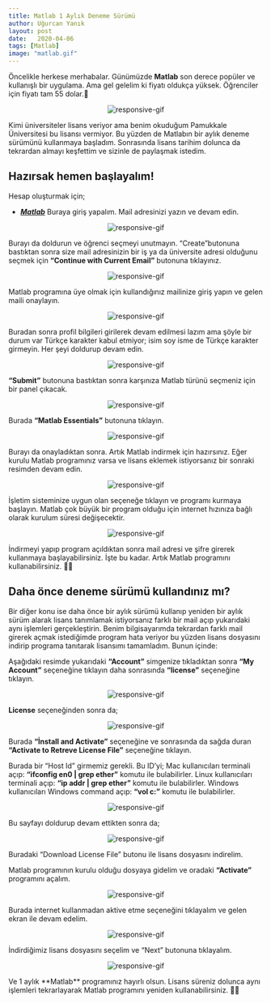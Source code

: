 ```yaml
---
title: Matlab 1 Aylık Deneme Sürümü
author: Uğurcan Yanık
layout: post
date:   2020-04-06
tags: [Matlab]
image: "matlab.gif"
---
```

Öncelikle herkese merhabalar. Günümüzde **Matlab** son derece popüler ve kullanışlı bir uygulama. Ama gel gelelim ki fiyatı oldukça yüksek.
Öğrenciler için fiyatı tam 55 dolar.🤨
<div class="row">
    <div class="col-sm-12">
<p align="center">
	<img alt="responsive-gif" src="/assets/images/Matlab1.png">
</p>
</div>
</div>

Kimi üniversiteler lisans veriyor ama benim okuduğum Pamukkale Üniversitesi bu lisansı vermiyor. Bu yüzden de Matlabın bir aylık deneme sürümünü kullanmaya başladım. Sonrasında lisans tarihim dolunca da tekrardan almayı keşfettim ve sizinle de paylaşmak istedim.

## Hazırsak hemen başlayalım!
Hesap oluşturmak için;
- ***[Matlab](https://www.mathworks.com/campaigns/products/trials.html)***
Buraya giriş yapalım.
Mail adresinizi yazın ve devam edin.

<div class="row">
    <div class="col-sm-12">
<p align="center">
	<img alt="responsive-gif" src="/assets/images/Matlab2.png">
</p>
</div>
</div>

Burayı da doldurun ve öğrenci seçmeyi unutmayın. “Create”butonuna bastıktan sonra size mail adresinizin bir iş ya da üniversite adresi olduğunu seçmek için **“Continue with Current Email”** butonuna tıklayınız.

<div class="row">
    <div class="col-sm-12">
<p align="center">
	<img alt="responsive-gif" src="/assets/images/Matlab3.png">
</p>
</div>
</div>

Matlab programına üye olmak için kullandığınız mailinize giriş yapın ve gelen maili onaylayın.

<div class="row">
    <div class="col-sm-12">
<p align="center">
	<img alt="responsive-gif" src="/assets/images/Matlab4.png">
</p>
</div>
</div>

Buradan sonra profil bilgileri girilerek devam edilmesi lazım ama şöyle bir durum var Türkçe karakter kabul etmiyor; isim soy isme de Türkçe karakter girmeyin. Her şeyi doldurup devam edin.

<div class="row">
    <div class="col-sm-12">
<p align="center">
	<img alt="responsive-gif" src="/assets/images/Matlab5.png">
</p>
</div>
</div>

**“Submit”** butonuna bastıktan sonra karşınıza Matlab türünü seçmeniz için bir panel çıkacak.

<div class="row">
    <div class="col-sm-12">
<p align="center">
	<img alt="responsive-gif" src="/assets/images/Matlab6.png">
</p>
</div>
</div>

Burada **“Matlab Essentials”** butonuna tıklayın.

<div class="row">
    <div class="col-sm-12">
<p align="center">
	<img alt="responsive-gif" src="/assets/images/Matlab7.png">
</p>
</div>
</div>

Burayı da onayladıktan sonra. Artık Matlab indirmek için hazırsınız. Eğer kurulu Matlab programınız varsa ve lisans eklemek istiyorsanız bir sonraki resimden devam edin.

<div class="row">
    <div class="col-sm-12">
<p align="center">
	<img alt="responsive-gif" src="/assets/images/Matlab8.png">
</p>
</div>
</div>

İşletim sisteminize uygun olan seçeneğe tıklayın ve programı kurmaya başlayın. Matlab çok büyük bir program olduğu için internet hızınıza bağlı olarak kurulum süresi değişecektir.

<div class="row">
    <div class="col-sm-12">
<p align="center">
	<img alt="responsive-gif" src="/assets/images/Matlab9.png">
</p>
</div>
</div>

İndirmeyi yapıp program açıldıktan sonra mail adresi ve şifre girerek kullanmaya başlayabilirsiniz. İşte bu kadar. Artık Matlab programını kullanabilirsiniz. 🤩🎉

## Daha önce deneme sürümü kullandınız mı?

Bir diğer konu ise daha önce bir aylık sürümü kullanıp yeniden bir aylık sürüm alarak lisans tanımlamak istiyorsanız farklı bir mail açıp yukarıdaki aynı işlemleri gerçekleştirin. Benim bilgisayarımda tekrardan farklı mail girerek açmak istediğimde program hata veriyor bu yüzden lisans dosyasını indirip programa tanıtarak lisansımı tamamladım. Bunun içinde:

Aşağıdaki resimde yukarıdaki **“Account”** simgenize tıkladıktan sonra **“My Account”** seçeneğine tıklayın daha sonrasında **“license”** seçeneğine tıklayın.

<div class="row">
    <div class="col-sm-12">
<p align="center">
	<img alt="responsive-gif" src="/assets/images/Matlab10.png">
</p>
</div>
</div>

**License** seçeneğinden sonra da;

<div class="row">
    <div class="col-sm-12">
<p align="center">
	<img alt="responsive-gif" src="/assets/images/Matlab11.png">
</p>
</div>
</div>

Burada **“İnstall and Activate”** seçeneğine ve sonrasında da sağda duran **“Activate to Retreve License File”** seçeneğine tıklayın.

Burada bir “Host Id” girmemiz gerekli. Bu ID’yi;
Mac kullanıcıları terminali açıp: **“ifconfig en0 | grep ether”** komutu ile bulabilirler.
Linux kullanıcıları terminali açıp: **“ip addr | grep ether”** komutu ile bulabilirler.
Windows kullanıcıları Windows command açıp: **“vol c:”** komutu ile bulabilirler.

<div class="row">
    <div class="col-sm-12">
<p align="center">
	<img alt="responsive-gif" src="/assets/images/Matlab12.png">
</p>
</div>
</div>

Bu sayfayı doldurup devam ettikten sonra da;

<div class="row">
    <div class="col-sm-12">
<p align="center">
	<img alt="responsive-gif" src="/assets/images/Matlab13.png">
</p>
</div>
</div>
Buradaki “Download License File” butonu ile lisans dosyasını indirelim.

Matlab programının kurulu olduğu dosyaya gidelim ve oradaki **“Activate”** programını açalım.

<div class="row">
    <div class="col-sm-12">
<p align="center">
	<img alt="responsive-gif" src="/assets/images/Matlab14.png">
</p>
</div>
</div>
Burada internet kullanmadan aktive etme seçeneğini tıklayalım ve gelen ekran ile devam edelim.

<div class="row">
    <div class="col-sm-12">
<p align="center">
	<img alt="responsive-gif" src="/assets/images/Matlab15.png">
</p>
</div>
</div>

İndirdiğimiz lisans dosyasını seçelim ve “Next” butonuna tıklayalım.

<div class="row">
    <div class="col-sm-12">
<p align="center">
	<img alt="responsive-gif" src="/assets/images/Matlab16.png">
</p>
</div>
</div>
Ve 1 aylık **Matlab** programınız hayırlı olsun. Lisans süreniz dolunca aynı işlemleri tekrarlayarak Matlab programını yeniden kullanabilirsiniz. 🤩🎉

<a href="https://twitter.com/share" class="twitter-share-button" data-url="" data-size="large" data-count="none"></a>
<script>!function (d, s, id) {
var js, fjs = d.getElementsByTagName(s)[0]; if (!d.getElementById(id)) {
js = d.createElement(s); js.id = id;
js.src = "//platform.twitter.com/widgets.js";
 fjs.parentNode.insertBefore(js, fjs);
}
}(document, "script", "twitter-wjs");
</script>
